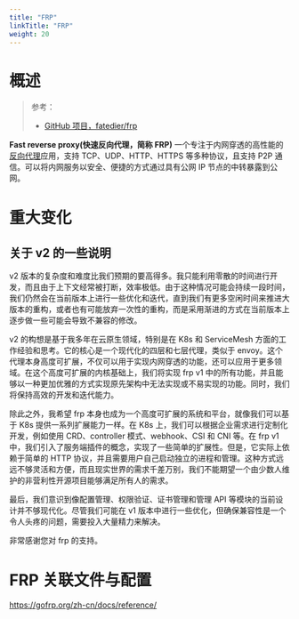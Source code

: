 ```yaml
---
title: "FRP"
linkTitle: "FRP"
weight: 20
---
```


# 概述

> 参考：
>
> - [GitHub 项目，fatedier/frp](https://github.com/fatedier/frp)

**Fast reverse proxy(快速反向代理，简称 FRP)** 一个专注于内网穿透的高性能的[反向代理](docs/Web/Proxy.md)应用，支持 TCP、UDP、HTTP、HTTPS 等多种协议，且支持 P2P 通信。可以将内网服务以安全、便捷的方式通过具有公网 IP 节点的中转暴露到公网。

# 重大变化

## 关于 v2 的一些说明

v2 版本的复杂度和难度比我们预期的要高得多。我只能利用零散的时间进行开发，而且由于上下文经常被打断，效率极低。由于这种情况可能会持续一段时间，我们仍然会在当前版本上进行一些优化和迭代，直到我们有更多空闲时间来推进大版本的重构，或者也有可能放弃一次性的重构，而是采用渐进的方式在当前版本上逐步做一些可能会导致不兼容的修改。

v2 的构想是基于我多年在云原生领域，特别是在 K8s 和 ServiceMesh 方面的工作经验和思考。它的核心是一个现代化的四层和七层代理，类似于 envoy。这个代理本身高度可扩展，不仅可以用于实现内网穿透的功能，还可以应用于更多领域。在这个高度可扩展的内核基础上，我们将实现 frp v1 中的所有功能，并且能够以一种更加优雅的方式实现原先架构中无法实现或不易实现的功能。同时，我们将保持高效的开发和迭代能力。

除此之外，我希望 frp 本身也成为一个高度可扩展的系统和平台，就像我们可以基于 K8s 提供一系列扩展能力一样。在 K8s 上，我们可以根据企业需求进行定制化开发，例如使用 CRD、controller 模式、webhook、CSI 和 CNI 等。在 frp v1 中，我们引入了服务端插件的概念，实现了一些简单的扩展性。但是，它实际上依赖于简单的 HTTP 协议，并且需要用户自己启动独立的进程和管理。这种方式远远不够灵活和方便，而且现实世界的需求千差万别，我们不能期望一个由少数人维护的非营利性开源项目能够满足所有人的需求。

最后，我们意识到像配置管理、权限验证、证书管理和管理 API 等模块的当前设计并不够现代化。尽管我们可能在 v1 版本中进行一些优化，但确保兼容性是一个令人头疼的问题，需要投入大量精力来解决。

非常感谢您对 frp 的支持。

# FRP 关联文件与配置

https://gofrp.org/zh-cn/docs/reference/

